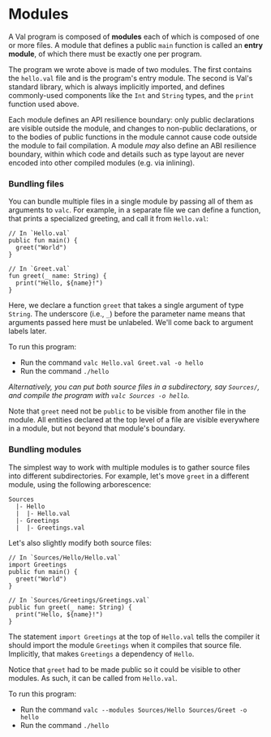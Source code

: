 # Modules

A Val program is composed of **modules** each of which is composed of one or more files. A module that defines a public `main` function is called an **entry module**, of which there must be exactly one per program.

The program we wrote above is made of two modules. The first contains the `hello.val` file and is the program's entry module. The second is Val's standard library, which is always implicitly imported, and defines commonly-used components like the `Int` and `String` types, and the `print` function used above.

Each module defines an API resilience boundary: only public declarations are visible outside the module, and changes to non-public declarations, or to the bodies of public functions in the module cannot cause code outside the module to fail compilation. A module _may_ also define an ABI resilience boundary, within which code and details such as type layout are never encoded into other compiled modules (e.g. via inlining).

### Bundling files

You can bundle multiple files in a single module by passing all of them as arguments to `valc`. For example, in a separate file we can define a function, that prints a specialized greeting, and call it from `Hello.val`:

```
// In `Hello.val`
public fun main() {
  greet("World")
}

// In `Greet.val`
fun greet(_ name: String) {
  print("Hello, ${name}!")
}
```

Here, we declare a function `greet` that takes a single argument of type `String`. The underscore (i.e., `_`) before the parameter name means that arguments passed here must be unlabeled. We'll come back to argument labels later.

To run this program:

* Run the command `valc Hello.val Greet.val -o hello`
* Run the command `./hello`

_Alternatively, you can put both source files in a subdirectory, say `Sources/`, and compile the program with `valc Sources -o hello`._

Note that `greet` need not be `public` to be visible from another file in the module. All entities declared at the top level of a file are visible everywhere in a module, but not beyond that module's boundary.

### Bundling modules

The simplest way to work with multiple modules is to gather source files into different subdirectories. For example, let's move `greet` in a different module, using the following arborescence:

```
Sources
  |- Hello
  |  |- Hello.val
  |- Greetings
  |  |- Greetings.val
```

Let's also slightly modify both source files:

```
// In `Sources/Hello/Hello.val`
import Greetings
public fun main() {
  greet("World")
}

// In `Sources/Greetings/Greetings.val`
public fun greet(_ name: String) {
  print("Hello, ${name}!")
}
```

The statement `import Greetings` at the top of `Hello.val` tells the compiler it should import the module `Greetings` when it compiles that source file. Implicitly, that makes `Greetings` a dependency of `Hello`.

Notice that `greet` had to be made public so it could be visible to other modules. As such, it can be called from `Hello.val`.

To run this program:

* Run the command `valc --modules Sources/Hello Sources/Greet -o hello`
* Run the command `./hello`
